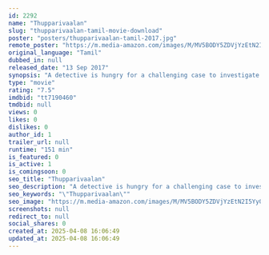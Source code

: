 ```yaml
---
id: 2292
name: "Thupparivaalan"
slug: "thupparivaalan-tamil-movie-download"
poster: "posters/thupparivaalan-tamil-2017.jpg"
remote_poster: "https://m.media-amazon.com/images/M/MV5BODY5ZDVjYzEtN2I5Yy00ZDk2LTliYzctMjQyYjIwNjQ4YzBhXkEyXkFqcGc@._V1_SX300.jpg"
original_language: "Tamil"
dubbed_in: null
released_date: "13 Sep 2017"
synopsis: "A detective is hungry for a challenging case to investigate and the mystery of a murdered dog leads to a rival who could be the match for him."
type: "movie"
rating: "7.5"
imdbid: "tt7190460"
tmdbid: null
views: 0
likes: 0
dislikes: 0
author_id: 1
trailer_url: null
runtime: "151 min"
is_featured: 0
is_active: 1
is_comingsoon: 0
seo_title: "Thupparivaalan"
seo_description: "A detective is hungry for a challenging case to investigate and the mystery of a murdered dog leads to a rival who could be the match for him."
seo_keywords: "\"Thupparivaalan\""
seo_image: "https://m.media-amazon.com/images/M/MV5BODY5ZDVjYzEtN2I5Yy00ZDk2LTliYzctMjQyYjIwNjQ4YzBhXkEyXkFqcGc@._V1_SX300.jpg"
screenshots: null
redirect_to: null
social_shares: 0
created_at: 2025-04-08 16:06:49
updated_at: 2025-04-08 16:06:49
---
```


